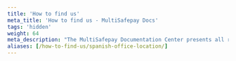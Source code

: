 ```yaml
---
title: 'How to find us'
meta_title: 'How to find us - MultiSafepay Docs'
tags: 'hidden'
weight: 64
meta_description: "The MultiSafepay Documentation Center presents all relevant information about our Plugins and API. You can also find support pages for payment methods, tools and general questions as well as the contact details of our Support and Integration Teams."
aliases: [/how-to-find-us/spanish-office-location/]
---
```

